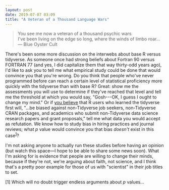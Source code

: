 ```yaml
---
layout: post
date: 2019-07-07 03:09
title: "A Veteran of a Thousand Language Wars"
---
```


> You see me now a veteran of a thousand psychic wars<br/>
> I've been living on the edge so long, where the winds of limbo roar…<br/>
> — Blue Oyster Cult

There's been some more discussion on the interwebs about base R versus tidyverse.
As someone once had strong beliefs about Fortran 90 versus FORTRAN 77
(and yes, I did capitalize them that way thirty-odd years ago),
I'd like to ask you to tell me
what empirical study could be done that would convince you that you're wrong.
Do you think that people who've never programmed before
can reach a certain level of statistical proficiency more quickly with the tidyverse than with base R?
Great:
show me the assessments you will use to determine if they've reached that level
and tell me the threshold at which you would say, "Gosh---OK, I guess I ought to change my mind."
Or if [you believe](https://github.com/matloff/TidyverseSkeptic)
that R users who learned the tidyverse first will,
"…be biased against non-Tidyverse job seekers,
non-Tidyverse CRAN packages,
and academics who submit non-Tidyverse data science research papers and grant proposals,"
tell me what data you would accept as refutation.
We know how to study bias in hiring practices and journal reviews;
what *p* value would convince you that bias *doesn't* exist in this case<sup><a href="#p-value">1</a></sup>?

I'm not asking anyone to actually run these studies before having an opinion
(but watch this space—I hope to be able to share some news soon).
What I'm asking for is evidence that people are willing to change their minds,
because if they're not,
we're arguing about faith,
not science,
and I think that's a pretty poor example for those of us with "scientist" in their job titles to set.

<a id="p-value">[1]</a> Which will no doubt trigger endless arguments about *p* values...
